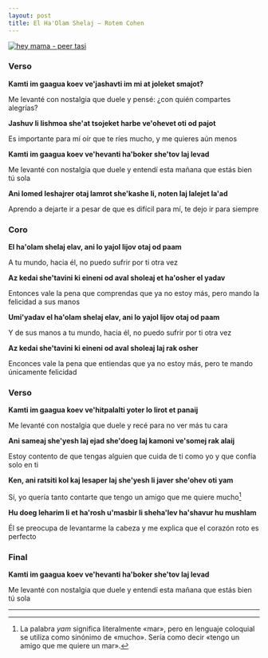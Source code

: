 ```yaml
---
layout: post
title: El Ha'Olam Shelaj – Rotem Cohen
---
```


[![hey mama - peer tasi](http://img.youtube.com/vi/hC8q4Gab_xM/0.jpg)](http://www.youtube.com/watch?v=hC8q4Gab_xM)

<!--more-->

### Verso
**Kamti im gaagua koev ve'jashavti im mi at joleket smajot?**

Me levanté con nostalgia que duele y pensé: ¿con quién compartes alegrías?

**Jashuv li lishmoa she'at tsojeket harbe ve'ohevet oti od pajot**

Es importante para mí oír que te ríes mucho, y me quieres aún menos

**Kamti im gaagua koev ve'hevanti ha'boker she'tov laj levad**

Me levanté con nostalgia que duele y entendí esta mañana que estás bien tú sola

**Ani lomed leshajrer otaj lamrot she'kashe li, noten laj lalejet la'ad**

Aprendo a dejarte ir a pesar de que es difícil para mí, te dejo ir para siempre

### Coro

**El ha'olam shelaj elav, ani lo yajol lijov otaj od paam**

A tu mundo, hacia él, no puedo sufrir por ti otra vez

**Az kedai she'tavini ki eineni od aval sholeaj et ha'osher el yadav**

Entonces vale la pena que comprendas que ya no estoy más, pero mando la felicidad a sus manos

**Umi'yadav el ha'olam shelaj elav, ani lo yajol lijov otaj od paam**

Y de sus manos a tu mundo, hacia él, no puedo sufrir por ti otra vez

**Az kedai she'tavini ki eineni od aval sholeaj laj rak osher**

Enconces vale la pena que entiendas que ya no estoy más, pero te mando únicamente felicidad 

### Verso
**Kamti im gaagua koev ve'hitpalalti yoter lo lirot et panaij**

Me levanté con nostalgia que duele y recé para no ver más tu cara

**Ani sameaj she'yesh laj ejad she'doeg laj kamoni ve'somej rak alaij**

Estoy contento de que tengas alguien que cuida de ti como yo y que confía solo en ti

**Ken, ani ratsiti kol kaj lesaper laj she'yesh li javer she'ohev oti yam**

Sí, yo quería tanto contarte que tengo un amigo que me quiere mucho[^fn-yam]

**Hu doeg leharim li et ha'rosh u'masbir li sheha'lev ha'shavur hu mushlam**

Él se preocupa de levantarme la cabeza y me explica que el corazón roto es perfecto

### Final

**Kamti im gaagua koev ve'hevanti ha'boker she'tov laj levad**

Me levanté con nostalgia que duele y entendí esta mañana que estás bien tú sola

---

[^fn-yam]: La palabra *yam* significa literalmente «mar», pero en lenguaje coloquial se utiliza como sinónimo de «mucho». Sería como decir «tengo un amigo que me quiere un mar».
